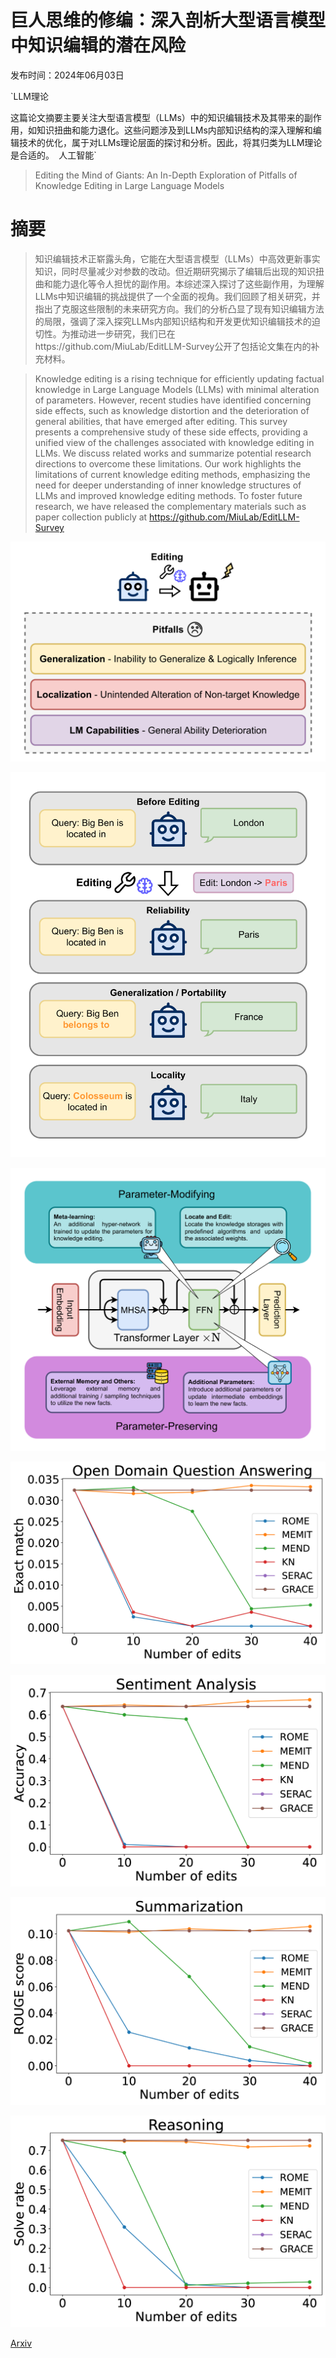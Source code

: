 # 巨人思维的修编：深入剖析大型语言模型中知识编辑的潜在风险

发布时间：2024年06月03日

`LLM理论

这篇论文摘要主要关注大型语言模型（LLMs）中的知识编辑技术及其带来的副作用，如知识扭曲和能力退化。这些问题涉及到LLMs内部知识结构的深入理解和编辑技术的优化，属于对LLMs理论层面的探讨和分析。因此，将其归类为LLM理论是合适的。` `人工智能`

> Editing the Mind of Giants: An In-Depth Exploration of Pitfalls of Knowledge Editing in Large Language Models

# 摘要

> 知识编辑技术正崭露头角，它能在大型语言模型（LLMs）中高效更新事实知识，同时尽量减少对参数的改动。但近期研究揭示了编辑后出现的知识扭曲和能力退化等令人担忧的副作用。本综述深入探讨了这些副作用，为理解LLMs中知识编辑的挑战提供了一个全面的视角。我们回顾了相关研究，并指出了克服这些限制的未来研究方向。我们的分析凸显了现有知识编辑方法的局限，强调了深入探究LLMs内部知识结构和开发更优知识编辑技术的迫切性。为推动进一步研究，我们已在https://github.com/MiuLab/EditLLM-Survey公开了包括论文集在内的补充材料。

> Knowledge editing is a rising technique for efficiently updating factual knowledge in Large Language Models (LLMs) with minimal alteration of parameters. However, recent studies have identified concerning side effects, such as knowledge distortion and the deterioration of general abilities, that have emerged after editing. This survey presents a comprehensive study of these side effects, providing a unified view of the challenges associated with knowledge editing in LLMs. We discuss related works and summarize potential research directions to overcome these limitations. Our work highlights the limitations of current knowledge editing methods, emphasizing the need for deeper understanding of inner knowledge structures of LLMs and improved knowledge editing methods. To foster future research, we have released the complementary materials such as paper collection publicly at https://github.com/MiuLab/EditLLM-Survey

![巨人思维的修编：深入剖析大型语言模型中知识编辑的潜在风险](../../../paper_images/2406.01436/x1.png)

![巨人思维的修编：深入剖析大型语言模型中知识编辑的潜在风险](../../../paper_images/2406.01436/x2.png)

![巨人思维的修编：深入剖析大型语言模型中知识编辑的潜在风险](../../../paper_images/2406.01436/x3.png)

![巨人思维的修编：深入剖析大型语言模型中知识编辑的潜在风险](../../../paper_images/2406.01436/x4.png)

![巨人思维的修编：深入剖析大型语言模型中知识编辑的潜在风险](../../../paper_images/2406.01436/x5.png)

![巨人思维的修编：深入剖析大型语言模型中知识编辑的潜在风险](../../../paper_images/2406.01436/x6.png)

![巨人思维的修编：深入剖析大型语言模型中知识编辑的潜在风险](../../../paper_images/2406.01436/x7.png)

[Arxiv](https://arxiv.org/abs/2406.01436)